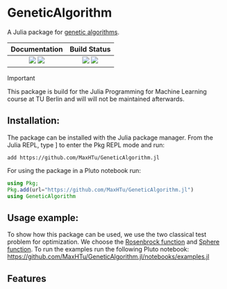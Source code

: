 # GeneticAlgorithm
A Julia package for [genetic algorithms](http://en.wikipedia.org/wiki/Genetic_algorithm).

| **Documentation** | **Build Status** |
|:-------------------------------------------------------------------------------:|:-----------------------------------------------------------------------------------------------:|
| [![][docs-stable-img]][docs-stable-url] [![][docs-dev-img]][docs-dev-url] | [![][CI-img]][CI-url] [![][coverage-img]][coverage-url] |

> [!IMPORTANT]
> This package is build for the Julia Programming for Machine Learning course at TU Berlin and will will not be maintained afterwards.

## Installation:

The package can be installed with the Julia package manager. From the Julia REPL, type ] to enter the Pkg REPL mode and run:

```
add https://github.com/MaxHTu/GeneticAlgorithm.jl
```

For using the package in a Pluto notebook run:
```julia
using Pkg;
Pkg.add(url="https://github.com/MaxHTu/GeneticAlgorithm.jl")
using GeneticAlgorithm
```


## Usage example:

To show how this package can be used, we use the two classical test problem for optimization. We choose the [Rosenbrock function](https://en.wikipedia.org/wiki/Rosenbrock_function) and [Sphere function](https://www.sfu.ca/~ssurjano/spheref.html). To run the examples run the following Pluto notebook: https://github.com/MaxHTu/GeneticAlgorithm.jl/notebooks/examples.jl

## Features


[docs-stable-img]: https://img.shields.io/badge/docs-stable-blue.svg
[docs-stable-url]: https://MaxHTu.github.io/GeneticAlgorithm.jl/stable/

[docs-dev-img]: https://img.shields.io/badge/docs-dev-blue.svg
[docs-dev-url]: https://MaxHTu.github.io/GeneticAlgorithm.jl/dev/


[CI-img]: https://github.com/MaxHTu/GeneticAlgorithm.jl/actions/workflows/CI.yml/badge.svg?branch=main
[CI-url]: https://github.com/MaxHTu/GeneticAlgorithm.jl/actions/workflows/CI.yml?query=branch%3Amain

[coverage-img]: https://codecov.io/gh/MaxHTu/GeneticAlgorithm.jl/branch/main/graph/badge.svg
[coverage-url]: https://codecov.io/gh/MaxHTu/GeneticAlgorithm.jl
